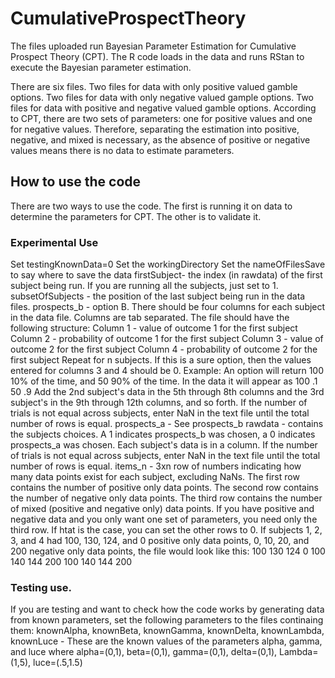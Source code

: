 # CumulativeProspectTheory
The files uploaded run Bayesian Parameter Estimation for Cumulative Prospect Theory (CPT). The R code loads in the data and runs RStan to execute the Bayesian parameter estimation. 

There are six files. Two files for data with only positive valued gamble options. Two files for data with only negative valued gample options. Two files for data with positive and negative valued gamble options. According to CPT, there are two sets of parameters: one for positive values and one for negative values. Therefore, separating the estimation into positive, negative, and mixed is necessary, as the absence of positive or negative values means there is no data to estimate parameters.

## How to use the code
There are two ways to use the code. The first is running it on data to determine the parameters for CPT. The other is to validate it.

### Experimental Use
 Set testingKnownData=0
 Set the workingDirectory
 Set the nameOfFilesSave to say where to save the data
 firstSubject- the index (in rawdata) of the first subject being run. If you are running all the subjects, just set to 1.
 subsetOfSubjects - the position of the last subject being run in the data files.
 prospects_b - option B. There should be four columns for each subject in the data file. Columns are tab separated.
                 The file should have the following structure:
                 Column 1 - value of outcome 1 for the first subject
                 Column 2 - probability of outcome 1  for the first subject
                 Column 3 - value of outcome 2 for the first subject
                 Column 4 - probability of outcome 2 for the first subject
                 Repeat for n subjects. 
                 If this is a sure option, then the values entered for columns 3 and 4 should be 0.
                 Example: An option will return 100 10% of the time, and 50 90% of the time.
                          In the data it will appear as 100  .1  50  .9
                 Add the 2nd subject's data in the 5th through 8th columns and the 3rd subject's in the 9th through 12th columns, and so forth. 
                 If the number of trials is not equal across subjects, enter NaN in the text file until the total number of rows is equal.
 prospects_a - See prospects_b
 rawdata - contains the subjects choices. A 1 indicates prospects_b was chosen, a 0 indicates prospects_a was chosen. Each subject's data is
             in a column. If the number of trials is not equal across subjects, enter NaN in the text file until the total number of rows is equal.
 items_n - 3xn row of numbers indicating how many data points exist for each subject, excluding NaNs. The first row contains the number of positive only
             data points. The second row contains the number of negative only data points. The third row contains the number of mixed (positive and
             negative only) data points. If you have positive and negative data and you only want one set of parameters, you need only the third row. If 
             htat is the case, you can set the other rows to 0. 
             If subjects 1, 2, 3, and 4 had 100, 130, 124, and 0 positive only data points, 0, 10, 20, and 200 negative only data points, the file would
             look like this:
             100 130 124 0
             100 140 144 200
             100 140 144 200

### Testing use.
 If you are testing and want to check how the code works by generating data from known parameters, set the following parameters to the files continaing  them:
 knownAlpha, knownBeta, knownGamma, knownDelta, knownLambda, knownLuce - These are the known values of the parameters alpha, gamma, and luce where alpha=(0,1), beta=(0,1), gamma=(0,1), delta=(0,1), Lambda=(1,5), luce=(.5,1.5)
